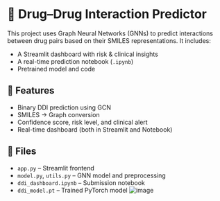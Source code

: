 # 💊 Drug–Drug Interaction Predictor

This project uses Graph Neural Networks (GNNs) to predict interactions between drug pairs based on their SMILES representations. It includes:
- A Streamlit dashboard with risk & clinical insights
- A real-time prediction notebook (`.ipynb`)
- Pretrained model and code

## 🚀 Features
- Binary DDI prediction using GCN
- SMILES → Graph conversion
- Confidence score, risk level, and clinical alert
- Real-time dashboard (both in Streamlit and Notebook)

## 📁 Files
- `app.py` – Streamlit frontend
- `model.py`, `utils.py` – GNN model and preprocessing
- `ddi_dashboard.ipynb` – Submission notebook
- `ddi_model.pt` – Trained PyTorch model
![image](https://github.com/user-attachments/assets/aebba391-9496-4a9f-9b40-8e563a20de91)
